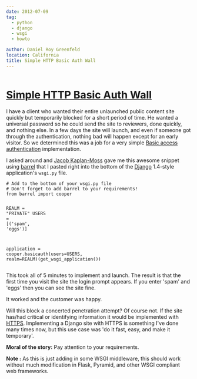 ```yaml
---
date: 2012-07-09
tag:
  - python
  - django
  - wsgi
  - howto

author: Daniel Roy Greenfeld
location: California
title: Simple HTTP Basic Auth Wall
---
```


<div class="twelve wide column">
  <h1 class="ui block header">
    <div class="content">
      <a href="/simple-basic-auth-wall ">Simple HTTP Basic Auth Wall</a>
    </div>
  </h1>
  <p>
    I have a client who wanted their entire unlaunched public content site
    quickly but temporarily blocked for a short period of time. He wanted a
    universal password so he could send the site to reviewers, done quickly, and
    nothing else. In a few days the site will launch, and even if someone got
    through the authentication, nothing bad will happen except for an early
    visitor. So we determined this was a job for a very simple
    <a
      href="https://en.wikipedia.org/wiki/Basic_access_authentication"
      target="_blank"
      >Basic access authentication</a
    >
    implementation.
  </p>
  <p>
    I asked around and
    <a href="http://jacobian.org/" target="_blank">Jacob Kaplan-Moss</a> gave me
    this awesome snippet using
    <a href="http://pypi.python.org/pypi/barrel" target="_blank">barrel</a>
    that I pasted right into the bottom of the
    <a href="http://djangoproject.com" target="_blank">Django</a> 1.4-style
    application's <code>wsgi.py</code> file.
  </p>
  <div class="codehilite ui secondary segment">
    <pre><span></span><code><span class="c1"># Add to the bottom of your wsgi.py file</span>
<span class="c1"># Don't forget to add barrel to your requirements!</span>
<span class="kn">from</span> <span class="nn">barrel</span> <span class="kn">import</span> <span class="n">cooper</span>

<span class="n">REALM</span> <span class="o">=</span> <span class="s2">"PRIVATE"</span>
<span class="n">USERS</span> <span class="o">=</span> <span class="p">[(</span><span class="s1">'spam'</span><span class="p">,</span> <span class="s1">'eggs'</span><span class="p">)]</span>

<span class="n">application</span> <span class="o">=</span> <span class="n">cooper</span><span class="o">.</span><span class="n">basicauth</span><span class="p">(</span><span class="n">users</span><span class="o">=</span><span class="n">USERS</span><span class="p">,</span> <span class="n">realm</span><span class="o">=</span><span class="n">REALM</span><span class="p">)(</span><span class="n">get_wsgi_application</span><span class="p">())</span>
</code></pre>
  </div>
  <p>
    This took all of 5 minutes to implement and launch. The result is that the
    first time you visit the site the login prompt appears. If you enter 'spam'
    and 'eggs' then you can see the site fine.
  </p>
  <p>It worked and the customer was happy.</p>
  <p>
    Will this block a concerted penetration attempt? Of course not. If the site
    has/had critical or identifying information it would be implemented with
    <a href="https://en.wikipedia.org/wiki/HTTPS" target="_blank">HTTPS</a>.
    Implementing a Django site with HTTPS is something I've done many times now,
    but this use case was 'do it fast, easy, and make it temporary'.
  </p>
  <p>
    <strong>Moral of the story:</strong> Pay attention to your requirements.
  </p>
  <p>
    <strong>Note :</strong> As this is just adding in some WSGI middleware, this
    should work without much modification in Flask, Pyramid, and other WSGI
    compliant web frameworks.
  </p>
  </div>
